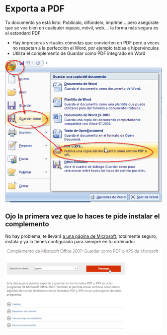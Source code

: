 # Exporta a PDF

Tu documento ya está listo: Publícalo, difúndelo, imprime... pero asegúrate que se vea bien en cualquier equipo, móvil, web.... la forma más segura es el estandard PDF

- Hay impresoras virtuales cómodas que convierten en PDF pero a veces no respetan a la perfección el Word, por ejemplo tablas e hipervínculos
- Utiliza el complemento de Guardar como PDF integrado en Word

![](https://raw.githubusercontent.com/catedu/soportes-informaticos-profesorado/master/img/2017-01-28_08_58_53-Documento1_-_Microsoft_Word.png)

## Ojo la primera vez que lo haces te pide instalar el complemento

No hay problema, te llevará [a una página de Microsoft](https://www.microsoft.com/es-es/download/details.aspx?id=7), totalmente seguro, instala y ya lo tienes configurado para siempre en tu ordenador

![](https://raw.githubusercontent.com/catedu/soportes-informaticos-profesorado/master/img/2017-01-28_09_04_09-Download_Complemento_de_Microsoft_Office_2007__Guardar_como_PDF_o_XPS_de_Microso.png)